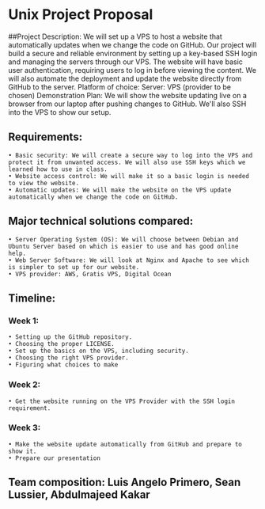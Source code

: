 # Unix Project Proposal

##Project Description: We will set up a VPS to host a website that automatically updates when we change the code on GitHub. Our project will build a secure and reliable environment by setting up a key-based SSH login and managing the servers through our VPS. The website will have basic user authentication, requiring users to log in before viewing the content. We will also automate the deployment and update the website directly from GitHub to the server.
Platform of choice: Server: VPS (provider to be chosen)
Demonstration Plan: We will show the website updating live on a browser from our laptop after pushing changes to GitHub. We'll also SSH into the VPS to show our setup.
## Requirements:
    • Basic security: We will create a secure way to log into the VPS and protect it from unwanted access. We will also use SSH keys which we learned how to use in class.
    • Website access control: We will make it so a basic login is needed to view the website.
    • Automatic updates: We will make the website on the VPS update automatically when we change the code on GitHub.
## Major technical solutions compared:
    • Server Operating System (OS): We will choose between Debian and Ubuntu Server based on which is easier to use and has good online help.
    • Web Server Software: We will look at Nginx and Apache to see which is simpler to set up for our website.
    • VPS provider: AWS, Gratis VPS, Digital Ocean
## Timeline:
### Week 1: 
    • Setting up the GitHub repository.
    • Choosing the proper LICENSE.
    • Set up the basics on the VPS, including security. 
    • Choosing the right VPS provider.
    • Figuring what choices to make
### Week 2: 
    • Get the website running on the VPS Provider with the SSH login requirement.
### Week 3: 
    • Make the website update automatically from GitHub and prepare to show it.
    • Prepare our presentation
## Team composition: Luis Angelo Primero, Sean Lussier, Abdulmajeed Kakar
